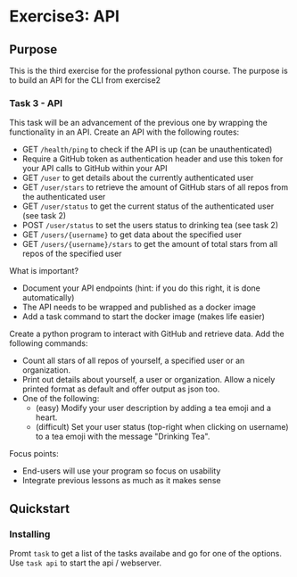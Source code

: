 # Exercise3: API

## Purpose

This is the third exercise for the professional python course. The purpose is to build an API for the CLI from exercise2


### Task 3 - API

This task will be an advancement of the previous one by wrapping the
functionality in an API.
Create an API with the following routes:

- GET `/health/ping` to check if the API is up (can be unauthenticated)
- Require a GitHub token as authentication header and use this token for
  your API calls to GitHub within your API
- GET `/user` to get details about the currently authenticated user
- GET `/user/stars` to retrieve the amount of GitHub stars of all repos from the
  authenticated user
- GET `/user/status` to get the current status of the authenticated user (see
  task 2)
- POST `/user/status` to set the users status to drinking tea (see task 2)
- GET `/users/{username}` to get data about the specified user
- GET `/users/{username}/stars` to get the amount of total stars from all repos
  of the specified user

What is important?

- Document your API endpoints (hint: if you do this right, it is done
  automatically)
- The API needs to be wrapped and published as a docker image
- Add a task command to start the docker image (makes life easier)

Create a python program to interact with GitHub and retrieve data.
Add the following commands:

- Count all stars of all repos of yourself, a specified user or an organization.
- Print out details about yourself, a user or organization.
  Allow a nicely printed format as default and offer output as json too.
- One of the following:
  - (easy) Modify your user description by adding a tea emoji and a heart.
  - (difficult) Set your user status (top-right when clicking on username)
    to a tea emoji with the message "Drinking Tea".

Focus points:

- End-users will use your program so focus on usability
- Integrate previous lessons as much as it makes sense

## Quickstart

### Installing

Promt ```task``` to get a list of the tasks availabe and go for one of the options.
Use ```task api``` to start the api / webserver. 
